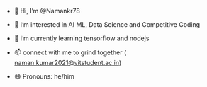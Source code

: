 - 👋 Hi, I’m @Namankr78
- 👀 I’m interested in AI ML, Data Science and Competitive Coding
- 🌱 I’m currently learning tensorflow  and nodejs

- 📫 connect with me to grind together ( naman.kumar2021@vitstudent.ac.in)
- 😄 Pronouns:  he/him


<!---
Namankr78/Namankr78 is a ✨ special ✨ repository because its `README.md` (this file) appears on your GitHub profile.
You can click the Preview link to take a look at your changes.
--->
